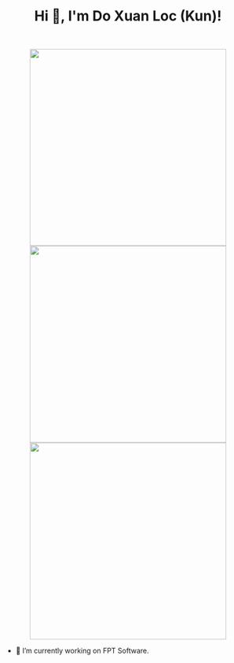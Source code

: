 <h1 align="center">Hi 👋, I'm Do Xuan Loc (Kun)!</h1>
<br>

<p align = "center">
  <img src = "https://github-readme-stats.vercel.app/api?username=lockunlatui&show_icons=true&theme=bear" width = 400>
  <img src = "https://github-readme-streak-stats.herokuapp.com?user=lockunlatui&theme=dark&hide_border=true" width = 400>
  <img src = "https://github-readme-stats.vercel.app/api/top-langs/?username=lockunlatui&layout=compact" width = 400>
</p>

- 🔭 I’m currently working on FPT Software.
<!--
- 🌱 I’m currently learning ...
- 👯 I’m looking to collaborate on ... 
- 🤔 I’m looking for help with ...
- 💬 Ask me about ...
- 📫 How to reach me: ...
- 😄 Pronouns: ...
- ⚡ Fun fact: ...
-- !>
